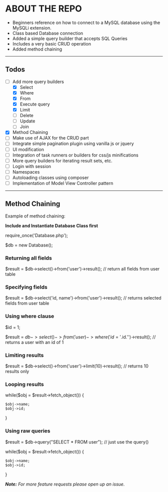 # ABOUT THE REPO
* Beginners reference on how to connect to a MySQL database using the MySQLi extension.
* Class based Database connection
* Added a simple query builder that accepts SQL Queries
* Includes a very basic CRUD operation
* Added method chaining
---
## Todos
- [ ] Add more query builders
  - [x] Select
  - [x] Where
  - [x] From
  - [x] Execute query
  - [x] Limit
  - [ ] Delete
  - [ ] Update
  - [ ] Join
- [x] Method Chaining
- [ ] Make use of AJAX for the CRUD part
- [ ] Integrate simple pagination plugin using vanilla js or jquery
- [ ] UI modification
- [ ] Integration of task runners or builders for css/js minifications
- [ ] More query builders for iterating result sets, etc.
- [ ] Login with session
- [ ] Namespaces
- [ ] Autoloading classes using composer
- [ ] Implementation of Model View Controller pattern
---

## Method Chaining

  Example of method chaining:
  
  **Include and Instantiate Database Class first**
  
  require_once('Database.php');
  
  $db = new Database();
  
  ### Returning all fields
  $result = $db->select()->from('user')->result(); //  return all fields from user table
  
  ### Specifying fields
  $result = $db->select('id, name')->from('user')->result(); // returns selected fields from user table
  
  ### Using where clause
  $id = 1;
  
  $result = $db->select()->from('user)->where('id = '.$id.'')->result(); // returns a user with an id of 1
  
  ### Limiting results
  $result = $db->select()->from('user')->limit(10)->result(); // returns 10 results only

  ### Looping results
  while($obj = $result->fetch_object()) {
    
    $obj->name;
    $obj->id;
    
  }
  
  
  ### Using raw queries
  $result = $db->query("SELECT * FROM user"); // just use the query()

   while($obj = $result->fetch_object()) {
    
    $obj->name;
    $obj->id;
    
  }
  
  
  



**_Note:_** _For more feature requests please open up an issue._
